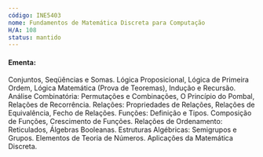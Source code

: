```yaml
---
código: INE5403
nome: Fundamentos de Matemática Discreta para Computação
H/A: 108
status: mantido
---
```


#### Ementa:
Conjuntos, Seqüências e Somas. Lógica Proposicional, Lógica de Primeira Ordem, Lógica Matemática (Prova de Teoremas), Indução e Recursão. Análise Combinatória: Permutações e Combinações, O Princípio do Pombal, Relações de Recorrência. Relações: Propriedades de Relações, Relações de Equivalência, Fecho de Relações. Funções: Definição e Tipos. Composição de Funções, Crescimento de Funções. Relações de Ordenamento: Reticulados, Álgebras Booleanas. Estruturas Algébricas: Semigrupos e Grupos. Elementos de Teoria de Números. Aplicações da Matemática Discreta.

